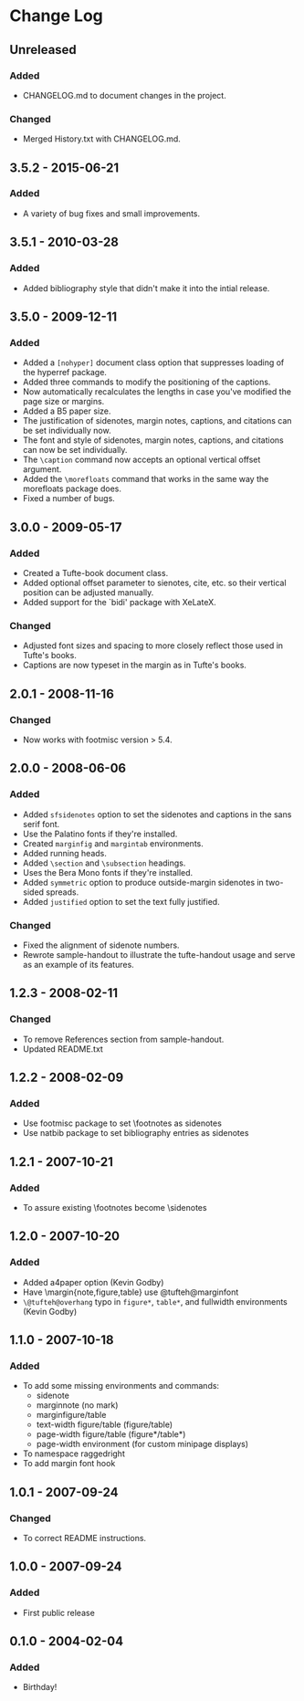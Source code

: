 # Change Log

## Unreleased
### Added
* CHANGELOG.md to document changes in the project.

### Changed
* Merged History.txt with CHANGELOG.md.

## 3.5.2 - 2015-06-21
### Added
* A variety of bug fixes and small improvements.

## 3.5.1 - 2010-03-28
### Added
*  Added bibliography style that didn't make it into the intial release.

## 3.5.0 - 2009-12-11
### Added
* Added a `[nohyper]` document class option that suppresses loading of the
  hyperref package.
* Added three commands to modify the positioning of the captions.
* Now automatically recalculates the lengths in case you've modified the page
  size or margins.
* Added a B5 paper size.
* The justification of sidenotes, margin notes, captions, and citations can be
  set individually now.
* The font and style of sidenotes, margin notes, captions, and citations can
  now be set individually.
* The `\caption` command now accepts an optional vertical offset argument.
* Added the `\morefloats` command that works in the same way the morefloats
  package does.
* Fixed a number of bugs.

## 3.0.0 - 2009-05-17
### Added
* Created a Tufte-book document class.
* Added optional offset parameter to sienotes, cite, etc. so their vertical
  position can be adjusted manually.
* Added support for the `bidi' package with XeLateX.

### Changed
* Adjusted font sizes and spacing to more closely reflect those used in
  Tufte's books.
* Captions are now typeset in the margin as in Tufte's books.

## 2.0.1 - 2008-11-16
### Changed
* Now works with footmisc version > 5.4.

## 2.0.0 - 2008-06-06
### Added
* Added `sfsidenotes` option to set the sidenotes and captions in the sans
  serif font.
* Use the Palatino fonts if they're installed.
* Created `marginfig` and `margintab` environments.
* Added running heads.
* Added `\section` and `\subsection` headings.
* Uses the Bera Mono fonts if they're installed.
* Added `symmetric` option to produce outside-margin sidenotes in two-sided
  spreads.
* Added `justified` option to set the text fully justified.

### Changed
* Fixed the alignment of sidenote numbers.
* Rewrote sample-handout to illustrate the tufte-handout usage and serve as an
  example of its features.

## 1.2.3 - 2008-02-11
### Changed
* To remove References section from sample-handout.
* Updated README.txt

## 1.2.2 - 2008-02-09
### Added
* Use footmisc package to set \footnotes as sidenotes
* Use natbib package to set bibliography entries as sidenotes

## 1.2.1 - 2007-10-21
### Added
* To assure existing \footnotes become \sidenotes

## 1.2.0 - 2007-10-20
### Added
* Added a4paper option (Kevin Godby)
* Have \margin{note,figure,table} use \@tufteh@marginfont
* `\@tufteh@overhang` typo in `figure*`, `table*`, and fullwidth environments (Kevin Godby)

## 1.1.0 - 2007-10-18
### Added
* To add some missing environments and commands:
  * sidenote
  * marginnote (no mark)
  * marginfigure/table
  * text-width figure/table (figure/table)
  * page-width figure/table (figure*/table*)
  * page-width environment (for custom minipage displays)
* To namespace raggedright
* To add margin font hook

## 1.0.1 - 2007-09-24
### Changed
* To correct README instructions.

## 1.0.0 - 2007-09-24
### Added
* First public release

## 0.1.0 - 2004-02-04
### Added
* Birthday!
